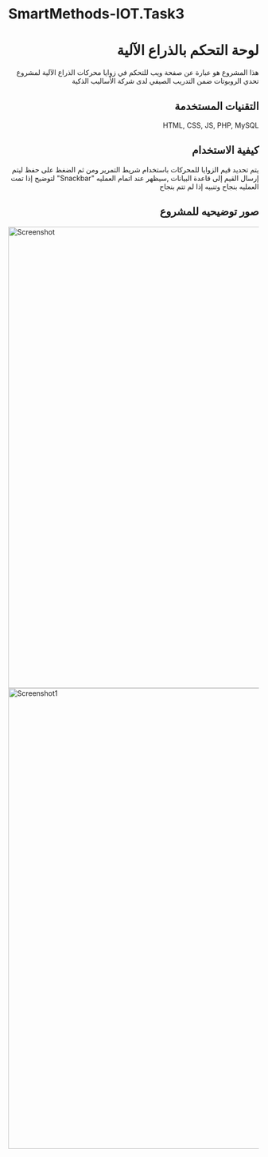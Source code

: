 # SmartMethods-IOT.Task3
<h1 dir='rtl' align='right'>لوحة التحكم بالذراع الآلية</h1>
<p dir='rtl' align='right'>
هذا المشروع هو عبارة عن صفحة ويب للتحكم في زوايا محركات الذراع الآلية
 لمشروع تحدي الروبوتات ضمن التدريب الصيفي لدى شركة الأساليب الذكية
 </p>
 <h2 dir='rtl' align='right'>التقنيات المستخدمة</h2>
 <p dir='rtl' align='right'>
HTML, 
CSS,
JS,
PHP,
MySQL
  </p>
<h2 dir='rtl' align='right'>كيفية الاستخدام</h2>
<p dir='rtl' align='right'>
  يتم تحديد قيم الزوايا للمحركات باستخدام شريط التمرير ومن ثم الضغظ على حفظ ليتم
    إرسال القيم إلى قاعدة البيانات 
   ,سيظهر عند اتمام العمليه  
   "Snackbar" لتوضيح إذا تمت العمليه بنجاح وتنبيه إذا لم تتم بنجاح
  </p>
  <h2 dir='rtl' align='right'>صور توضيحيه للمشروع</h2>
 
<img width="925" alt="Screenshot " src="https://user-images.githubusercontent.com/51442732/124391634-40153b00-dcfa-11eb-81dd-79c9cf9644db.png">
<img width="924" alt="Screenshot1" src="https://user-images.githubusercontent.com/51442732/124391645-486d7600-dcfa-11eb-8b8a-65965d1244bc.png">
